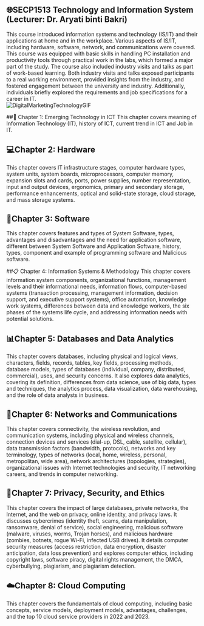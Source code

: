 ## 🌐SECP1513 Technology and Information System (Lecturer: Dr. Aryati binti Bakri)
This course introduced information systems and technology (IS/IT) and their applications at home and in the workplace. Various aspects of IS/IT, including hardware, software, network, and communications were covered. This course was equipped with basic skills in handling PC installation and productivity tools through practical work in the labs, which formed a major part of the study. The course also included industry visits and talks as part of work-based learning. Both industry visits and talks exposed participants to a real working environment, provided insights from the industry, and fostered engagement between the university and industry. Additionally, individuals briefly explored the requirements and job specifications for a career in IT.
<br> 
![DigitalMarketingTechnologyGIF](https://github.com/user-attachments/assets/6e0e2737-fe47-4e5d-8796-3d44119b3c7e)


##🤔 Chapter 1: Emerging Technology in ICT
This chapter covers meaning of Information Technology (IT), history of ICT, current trend in ICT and Job in IT.

## 💻Chapter 2: Hardware
This chapter covers IT infrastructure stages, computer hardware types, system units, system boards, microprocessors, computer memory, expansion slots and cards, ports, power supplies, number representation, input and output devices, ergonomics, primary and secondary storage, performance enhancements, optical and solid-state storage, cloud storage, and mass storage systems.

## 📝Chapter 3: Software
This chapter covers features and types of System Software, types, advantages and disadvantages and the need for application software, different between System Software and Application Software, history, types, component and example of programming software and Malicious software.

##📋 Chapter 4: Information Systems & Methodology
This chapter covers information system components, organizational functions, management levels and their informational needs, information flows, computer-based systems (transaction processing, management information, decision support, and executive support systems), office automation, knowledge work systems, differences between data and knowledge workers, the six phases of the systems life cycle, and addressing information needs with potential solutions.  

## 📊Chapter 5: Databases and Data Analytics
This chapter covers databases, including physical and logical views, characters, fields, records, tables, key fields, processing methods, database models, types of databases (individual, company, distributed, commercial), uses, and security concerns. It also explores data analytics, covering its definition, differences from data science, use of big data, types and techniques, the analytics process, data visualization, data warehousing, and the role of data analysts in business.

## 🛜Chapter 6: Networks and Communications
This chapter covers connectivity, the wireless revolution, and communication systems, including physical and wireless channels, connection devices and services (dial-up, DSL, cable, satellite, cellular), data transmission factors (bandwidth, protocols), networks and key terminology, types of networks (local, home, wireless, personal, metropolitan, wide area), network architectures (topologies, strategies), organizational issues with Internet technologies and security, IT networking careers, and trends in computer networking.

## 🔏Chapter 7: Privacy, Security, and Ethics
This chapter covers the impact of large databases, private networks, the Internet, and the web on privacy, online identity, and privacy laws. It discusses cybercrimes (identity theft, scams, data manipulation, ransomware, denial of service), social engineering, malicious software (malware, viruses, worms, Trojan horses), and malicious hardware (zombies, botnets, rogue Wi-Fi, infected USB drives). It details computer security measures (access restriction, data encryption, disaster anticipation, data loss prevention) and explores computer ethics, including copyright laws, software piracy, digital rights management, the DMCA, cyberbullying, plagiarism, and plagiarism detection.

## ☁️Chapter 8: Cloud Computing
This chapter covers the fundamentals of cloud computing, including basic concepts, service models, deployment models, advantages, challenges, and the top 10 cloud service providers in 2022 and 2023.
